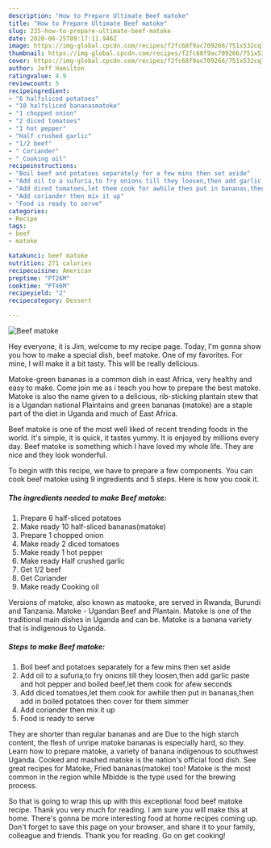 ```yaml
---
description: "How to Prepare Ultimate Beef matoke"
title: "How to Prepare Ultimate Beef matoke"
slug: 225-how-to-prepare-ultimate-beef-matoke
date: 2020-06-25T09:17:11.946Z
image: https://img-global.cpcdn.com/recipes/f2fc68f9ac709266/751x532cq70/beef-matoke-recipe-main-photo.jpg
thumbnail: https://img-global.cpcdn.com/recipes/f2fc68f9ac709266/751x532cq70/beef-matoke-recipe-main-photo.jpg
cover: https://img-global.cpcdn.com/recipes/f2fc68f9ac709266/751x532cq70/beef-matoke-recipe-main-photo.jpg
author: Jeff Hamilton
ratingvalue: 4.9
reviewcount: 5
recipeingredient:
- "6 halfsliced potatoes"
- "10 halfsliced bananasmatoke"
- "1 chopped onion"
- "2 diced tomatoes"
- "1 hot pepper"
- "Half crushed garlic"
- "1/2 beef"
- " Coriander"
- " Cooking oil"
recipeinstructions:
- "Boil beef and potatoes separately for a few mins then set aside"
- "Add oil to a sufuria,to fry onions till they loosen,then add garlic paste and hot pepper and boiled beef,let them cook for afew seconds"
- "Add diced tomatoes,let them cook for awhile then put in bananas,then add in boiled potatoes then cover for them simmer"
- "Add coriander then mix it up"
- "Food is ready to serve"
categories:
- Recipe
tags:
- beef
- matoke

katakunci: beef matoke 
nutrition: 271 calories
recipecuisine: American
preptime: "PT26M"
cooktime: "PT46M"
recipeyield: "2"
recipecategory: Dessert

---
```



![Beef matoke](https://img-global.cpcdn.com/recipes/f2fc68f9ac709266/751x532cq70/beef-matoke-recipe-main-photo.jpg)

Hey everyone, it is Jim, welcome to my recipe page. Today, I'm gonna show you how to make a special dish, beef matoke. One of my favorites. For mine, I will make it a bit tasty. This will be really delicious.

Matoke-green bananas is a common dish in east Africa, very healthy and easy to make. Come join me as i teach you how to prepare the best matoke. Matoke is also the name given to a delicious, rib-sticking plantain stew that is a Ugandan national Plaintains and green bananas (matoke) are a staple part of the diet in Uganda and much of East Africa.

Beef matoke is one of the most well liked of recent trending foods in the world. It's simple, it is quick, it tastes yummy. It is enjoyed by millions every day. Beef matoke is something which I have loved my whole life. They are nice and they look wonderful.


To begin with this recipe, we have to prepare a few components. You can cook beef matoke using 9 ingredients and 5 steps. Here is how you cook it.

<!--inarticleads1-->

##### The ingredients needed to make Beef matoke:

1. Prepare 6 half-sliced potatoes
1. Make ready 10 half-sliced bananas(matoke)
1. Prepare 1 chopped onion
1. Make ready 2 diced tomatoes
1. Make ready 1 hot pepper
1. Make ready Half crushed garlic
1. Get 1/2 beef
1. Get  Coriander
1. Make ready  Cooking oil


Versions of matoke, also known as matooke, are served in Rwanda, Burundi and Tanzania. Matoke - Ugandan Beef and Plantain. Matoke is one of the traditional main dishes in Uganda and can be. Matoke is a banana variety that is indigenous to Uganda. 

<!--inarticleads2-->

##### Steps to make Beef matoke:

1. Boil beef and potatoes separately for a few mins then set aside
1. Add oil to a sufuria,to fry onions till they loosen,then add garlic paste and hot pepper and boiled beef,let them cook for afew seconds
1. Add diced tomatoes,let them cook for awhile then put in bananas,then add in boiled potatoes then cover for them simmer
1. Add coriander then mix it up
1. Food is ready to serve


They are shorter than regular bananas and are Due to the high starch content, the flesh of unripe matoke bananas is especially hard, so they. Learn how to prepare matoke, a variety of banana indigenous to southwest Uganda. Cooked and mashed matoke is the nation&#39;s official food dish. See great recipes for Matoke, Fried bananas(matoke) too! Matoke is the most common in the region while Mbidde is the type used for the brewing process. 

So that is going to wrap this up with this exceptional food beef matoke recipe. Thank you very much for reading. I am sure you will make this at home. There's gonna be more interesting food at home recipes coming up. Don't forget to save this page on your browser, and share it to your family, colleague and friends. Thank you for reading. Go on get cooking!
